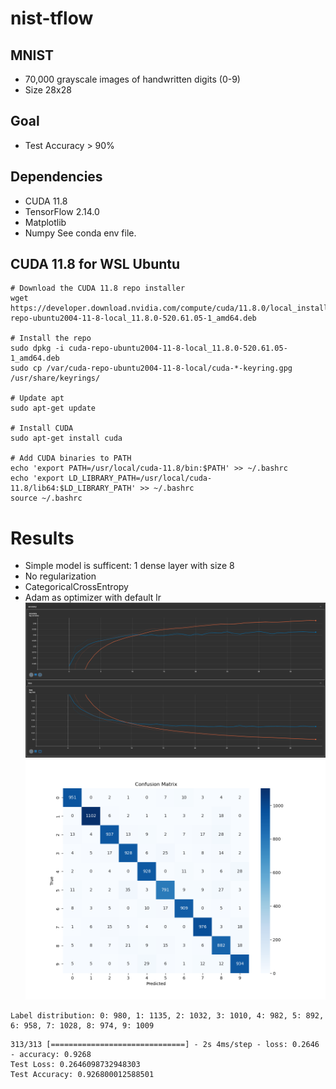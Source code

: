 # nist-tflow

## MNIST
- 70,000 grayscale images of handwritten digits (0-9)
- Size 28x28

## Goal
- Test Accuracy > 90%

## Dependencies
- CUDA 11.8
- TensorFlow 2.14.0
- Matplotlib
- Numpy
See conda env file.

## CUDA 11.8 for WSL Ubuntu
```
# Download the CUDA 11.8 repo installer
wget https://developer.download.nvidia.com/compute/cuda/11.8.0/local_installers/cuda-repo-ubuntu2004-11-8-local_11.8.0-520.61.05-1_amd64.deb

# Install the repo
sudo dpkg -i cuda-repo-ubuntu2004-11-8-local_11.8.0-520.61.05-1_amd64.deb
sudo cp /var/cuda-repo-ubuntu2004-11-8-local/cuda-*-keyring.gpg /usr/share/keyrings/

# Update apt
sudo apt-get update

# Install CUDA
sudo apt-get install cuda

# Add CUDA binaries to PATH
echo 'export PATH=/usr/local/cuda-11.8/bin:$PATH' >> ~/.bashrc
echo 'export LD_LIBRARY_PATH=/usr/local/cuda-11.8/lib64:$LD_LIBRARY_PATH' >> ~/.bashrc
source ~/.bashrc
```

# Results
- Simple model is sufficent: 1 dense layer with size 8
- No regularization
- CategoricalCrossEntropy
- Adam as optimizer with default lr
![](scalars.png)
![](cm.png)

```
Label distribution: 0: 980, 1: 1135, 2: 1032, 3: 1010, 4: 982, 5: 892, 6: 958, 7: 1028, 8: 974, 9: 1009
```

```
313/313 [==============================] - 2s 4ms/step - loss: 0.2646 - accuracy: 0.9268
Test Loss: 0.2646098732948303
Test Accuracy: 0.926800012588501
```